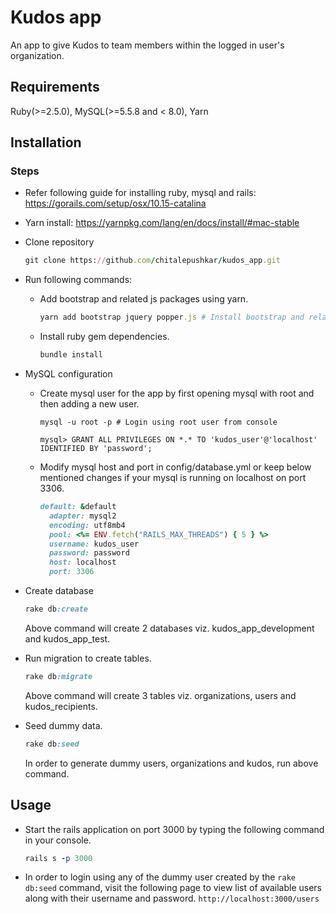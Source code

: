# Kudos app

An app to give Kudos to team members within the logged in user's organization.

## Requirements

Ruby(>=2.5.0), MySQL(>=5.5.8 and < 8.0), Yarn

## Installation

### Steps

* Refer following guide for installing ruby, mysql and rails: https://gorails.com/setup/osx/10.15-catalina

* Yarn install: https://yarnpkg.com/lang/en/docs/install/#mac-stable

* Clone repository
  ```ruby
  git clone https://github.com/chitalepushkar/kudos_app.git
  ```

* Run following commands:

  * Add bootstrap and related js packages using yarn.
    ```ruby
    yarn add bootstrap jquery popper.js # Install bootstrap and related js packages
    ```

  * Install ruby gem dependencies.
    ```ruby
    bundle install
    ```

* MySQL configuration

  * Create mysql user for the app by first opening mysql with root and then adding a new user.
    ```mysql
    mysql -u root -p # Login using root user from console

    mysql> GRANT ALL PRIVILEGES ON *.* TO 'kudos_user'@'localhost' IDENTIFIED BY 'password';
    ```

  * Modify mysql host and port in config/database.yml or keep below mentioned changes if your mysql is running on localhost on port 3306.
    ```ruby
    default: &default
      adapter: mysql2
      encoding: utf8mb4
      pool: <%= ENV.fetch("RAILS_MAX_THREADS") { 5 } %>
      username: kudos_user
      password: password
      host: localhost
      port: 3306
    ```
* Create database
  ```ruby
  rake db:create
  ```
  Above command will create 2 databases viz. kudos_app_development and kudos_app_test.

* Run migration to create tables.
  ```ruby
  rake db:migrate
  ```
  Above command will create 3 tables viz. organizations, users and kudos_recipients.

* Seed dummy data.
  ```ruby
  rake db:seed
  ```
  In order to generate dummy users, organizations and kudos, run above command.

## Usage

* Start the rails application on port 3000 by typing the following command in your console.
  ```ruby
  rails s -p 3000
  ```

* In order to login using any of the dummy user created by the `rake db:seed` command, visit the following page to view list of available users along with their username and password.
`http://localhost:3000/users`
